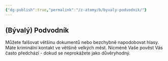 ```yaml
---
{"dg-publish":true,"permalink":"/z-atomy/b/byvaly-podvodnik/"}
---
```


## (Bývalý) Podvodník
Můžete falšovat většinu dokumentů nebo bezchybně napodobovat hlasy. Máte kriminální kontakt ve většině velkých měst. Nicméně Vaše pověst Vás často předchází - dokud se neprokážete jako důvěryhodný.